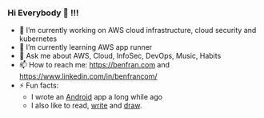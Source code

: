 ### Hi Everybody 🤙 !!!

<!--
**bfrancom/bfrancom** is a ✨ _special_ ✨ repository because its `README.md` (this file) appears on your GitHub profile.

Here are some ideas to get you started:
-->

- 🔭 I’m currently working on AWS cloud infrastructure, cloud security and kubernetes
- 🌱 I’m currently learning AWS app runner
- 💬 Ask me about AWS, Cloud, InfoSec, DevOps, Music, Habits
- 📫 How to reach me: https://benfran.com and https://www.linkedin.com/in/benfrancom/
- ⚡ Fun facts: 
  - I wrote an [Android](https://github.com/bfrancom/ClerkCount) app a long while ago
  - I also like to read, [write](https://benfran.com) and [draw](https://benfran.com/tags/comics/).

